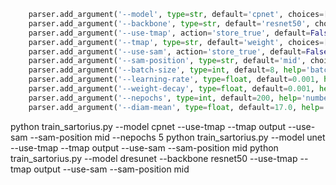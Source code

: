 ```python
    parser.add_argument('--model', type=str, default='cpnet', choices=['cpnet', 'unet', 'dresunet'], help='model name (default: resnet)')
    parser.add_argument('--backbone', type=str, default='resnet50', choices=['resnet50', 'resnet101'], help='backbone network for dresunet (default: resnet50)')
    parser.add_argument('--use-tmap', action='store_true', default=False, help='whether to use tmap (default: auto)')
    parser.add_argument('--tmap', type=str, default='weight', choices=['weight', 'output'], help='tmap used in loss weight or output (default: weight)')
    parser.add_argument('--use-sam', action='store_true', default=False, help='whether to use spatial attention module (default: auto)')
    parser.add_argument('--sam-position', type=str, default='mid', choices=['mid', 'tail'], help='spatial attention module used in mid or tail (default: mid)')
    parser.add_argument('--batch-size', type=int, default=8, help='batch size')
    parser.add_argument('--learning-rate', type=float, default=0.001, help='learning rate')
    parser.add_argument('--weight-decay', type=float, default=0.001, help='weight decay')
    parser.add_argument('--nepochs', type=int, default=200, help='number of epochs')
    parser.add_argument('--diam-mean', type=float, default=17.0, help='mean of the diameter')
```

python train_sartorius.py --model cpnet --use-tmap --tmap output --use-sam --sam-position mid --nepochs 5
python train_sartorius.py --model unet --use-tmap --tmap output --use-sam --sam-position mid
python train_sartorius.py --model dresunet --backbone resnet50 --use-tmap --tmap output --use-sam --sam-position mid